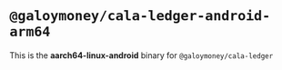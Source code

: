 # `@galoymoney/cala-ledger-android-arm64`

This is the **aarch64-linux-android** binary for `@galoymoney/cala-ledger`
